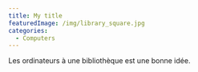 ```yaml
---
title: My title
featuredImage: /img/library_square.jpg
categories:
  - Computers
---
```

Les ordinateurs à une bibliothèque est une bonne idée.